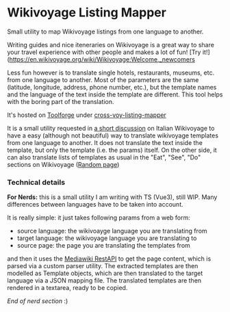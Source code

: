 # Wikivoyage Listing Mapper

Small utility to map Wikivoyage listings from one language to another.

Writing guides and nice iteneraries on Wikivoyage is a great way to share your travel experience with other people
and makes a lot of fun! [Try it!](https://en.wikivoyage.org/wiki/Wikivoyage:Welcome,_newcomers

Less fun however is to translate single hotels, restaurants, museums, etc. from one language to another. Most of 
the parameters are the same (latitude, longitude, address, phone number, etc.), but the template names and the
language of the text inside the template are different. This tool helps with the boring part of the translation.

It's hosted on [Toolforge](https://admin.toolforge.org/) under [cross-voy-listing-mapper](https://cross-voy-listing-mapper.toolforge.org/)

It is a small utility requested in [a short discussion](https://it.wikivoyage.org/w/index.php?title=Discussioni_utente:Codas&oldid=820893#Citt%C3%A0_Magiche) on Italian Wikivoyage to have a easy 
(although not beautiful) way to translate wikivoyage templates from one language to another. 
It does not translate the text inside the template, but only the template (i.e. the params) itself. 
On the other side, it can also translate lists of templates as usual in the "Eat", "See", "Do" sections on Wikivoyage ([Random page](https://it.wikivoyage.org/wiki/Speciale:PaginaCasuale))

### Technical details
**For Nerds:** this is a small utility I am writing with TS (Vue3), still WIP. Many differences between languages have to be taken
into account.

It is really simple: it just takes following params from a web form:

- source language: the wikivoayge language you are translating from
- target language: the wikivoyage language you are translating to
- source page: the page you are translating the templates from

and then it uses the [Mediawiki RestAPI](https://www.mediawiki.org/wiki/API:REST_API) to get the page content,
which is parsed via a custom parser utility. The extracted templates are then modelled as Template objects, which are then
translated to the target language via a JSON mapping file. The translated templates are then rendered in a textarea, ready to be copied.

*End of nerd section* :)


